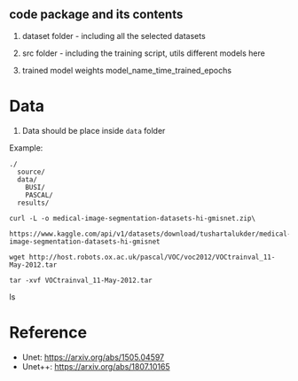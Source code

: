 
## code package and its contents
1. dataset folder - including all the selected datasets

2. src folder - including the 
    training script, 
    utils
    different models here

3. trained model weights
    model_name_time_trained_epochs




# Data

1. Data should be place inside `data` folder

Example:  
```
./    
  source/    
  data/   
    BUSI/   
    PASCAL/   
  results/    
```

```
curl -L -o medical-image-segmentation-datasets-hi-gmisnet.zip\
  https://www.kaggle.com/api/v1/datasets/download/tushartalukder/medical-image-segmentation-datasets-hi-gmisnet
```  
```
wget http://host.robots.ox.ac.uk/pascal/VOC/voc2012/VOCtrainval_11-May-2012.tar  

tar -xvf VOCtrainval_11-May-2012.tar
``` 
ls

# Reference
- Unet: https://arxiv.org/abs/1505.04597
- Unet++: https://arxiv.org/abs/1807.10165
